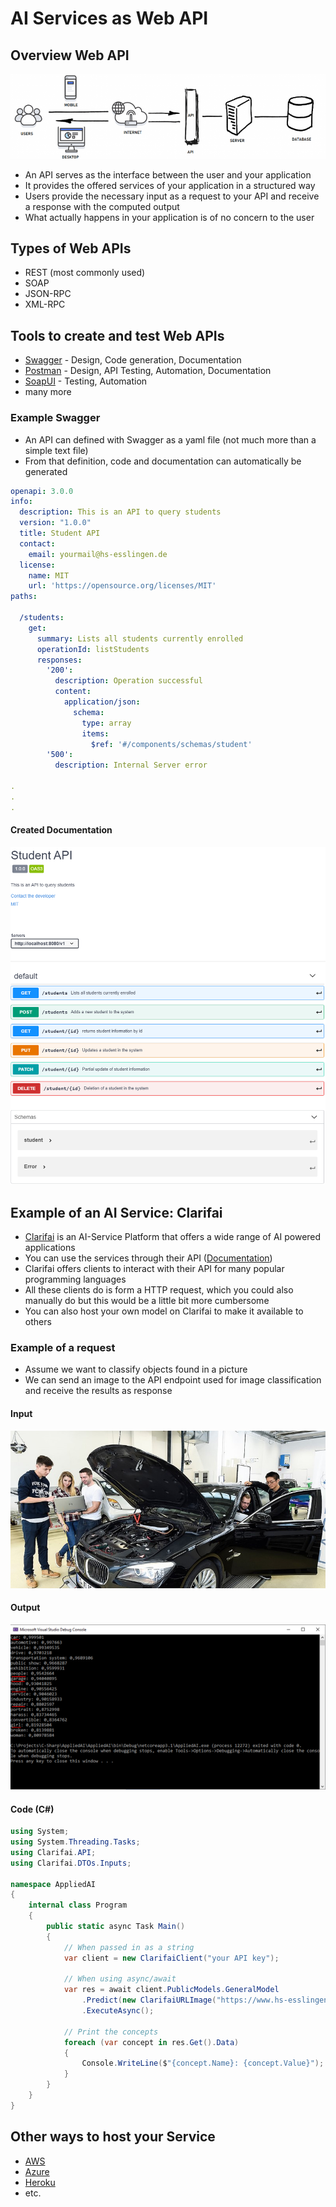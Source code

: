 # AI Services as Web API

## Overview Web API

![API-overview](resources/API-overview.png)

- An API serves as the interface between the user and your application
- It provides the offered services of your application in a structured way
- Users provide the necessary input as a request to your API and receive a response with the computed output
- What actually happens in your application is of no concern to the user

## Types of Web APIs

- REST (most commonly used)
- SOAP
- JSON-RPC
- XML-RPC

## Tools to create and test Web APIs

- [Swagger](https://swagger.io/) - Design, Code generation, Documentation
- [Postman](https://www.postman.com/) - Design, API Testing, Automation, Documentation
- [SoapUI](https://www.soapui.org/) - Testing, Automation
- many more

### Example Swagger

- An API can defined with Swagger as a yaml file (not much more than a simple text file)
- From that definition, code and documentation can automatically be generated

```yaml
openapi: 3.0.0
info:
  description: This is an API to query students
  version: "1.0.0"
  title: Student API
  contact:
    email: yourmail@hs-esslingen.de
  license:
    name: MIT
    url: 'https://opensource.org/licenses/MIT'
paths:

  /students:
    get:
      summary: Lists all students currently enrolled
      operationId: listStudents
      responses:
        '200':
          description: Operation successful
          content:
            application/json:
              schema:
                type: array
                items:
                  $ref: '#/components/schemas/student'
        '500':
          description: Internal Server error

.
.
.
```

#### Created Documentation

![Swagger](resources/Swagger.png)

## Example of an AI Service: Clarifai

- [Clarifai](https://www.clarifai.com/) is an AI-Service Platform that offers a wide range of AI powered applications
- You can use the services through their API ([Documentation](https://docs.clarifai.com/))
- Clarifai offers clients to interact with their API for many popular programming languages
- All these clients do is form a HTTP request, which you could also manually do but this would be a little bit more cumbersome
- You can also host your own model on Clarifai to make it available to others

### Example of a request

- Assume we want to classify objects found in a picture
- We can send an image to the API endpoint used for image classification and receive the results as response

#### Input

![car](resources/car.jpg)

#### Output

![carOutput](resources/carOutput.png)

#### Code (C#)

```C#
using System;
using System.Threading.Tasks;
using Clarifai.API;
using Clarifai.DTOs.Inputs;

namespace AppliedAI
{
    internal class Program
    {
        public static async Task Main()
        {
            // When passed in as a string
            var client = new ClarifaiClient("your API key");

            // When using async/await
            var res = await client.PublicModels.GeneralModel
                .Predict(new ClarifaiURLImage("https://www.hs-esslingen.de/fileadmin/_processed_/6/9/csm_Slider_Forschung_65fd2ee374.jpg"))
                .ExecuteAsync();

            // Print the concepts
            foreach (var concept in res.Get().Data)
            {
                Console.WriteLine($"{concept.Name}: {concept.Value}");
            }
        }
    }
}
```

## Other ways to host your Service

- [AWS](https://aws.amazon.com/)
- [Azure](https://azure.microsoft.com/en-us/)
- [Heroku](https://www.heroku.com/)
- etc.
